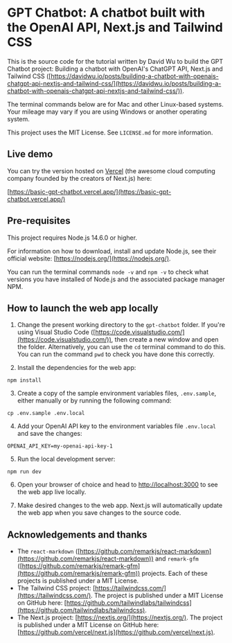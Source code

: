# GPT Chatbot: A chatbot built with the OpenAI API, Next.js and Tailwind CSS

This is the source code for the tutorial written by David Wu to build the GPT Chatbot project: Building a chatbot with OpenAI's ChatGPT API, Next.js and Tailwind CSS ([https://davidwu.io/posts/building-a-chatbot-with-openais-chatgpt-api-nextjs-and-tailwind-css/](https://davidwu.io/posts/building-a-chatbot-with-openais-chatgpt-api-nextjs-and-tailwind-css/)).

The terminal commands below are for Mac and other Linux-based systems. Your mileage may vary if you are using Windows or another operating system.

This project uses the MIT License. See `LICENSE.md` for more information.

## Live demo

You can try the version hosted on [Vercel](https://vercel.com/) (the awesome cloud computing company founded by the creators of Next.js) here:

[https://basic-gpt-chatbot.vercel.app/](https://basic-gpt-chatbot.vercel.app/)

## Pre-requisites

This project requires Node.js 14.6.0 or higher.

For information on how to download, install and update Node.js, see their official website: [https://nodejs.org/](https://nodejs.org/).

You can run the terminal commands `node -v` and `npm -v` to check what versions you have installed of Node.js and the associated package manager NPM.

## How to launch the web app locally

1. Change the present working directory to the `gpt-chatbot` folder. If you're using Visual Studio Code ([https://code.visualstudio.com/](https://code.visualstudio.com/)), then create a new window and open the folder. Alternatively, you can use the `cd` terminal command to do this. You can run the command `pwd` to check you have done this correctly.

2. Install the dependencies for the web app:

```
npm install
```

3. Create a copy of the sample environment variables files, `.env.sample`, either manually or by running the following command:

```
cp .env.sample .env.local
```

4. Add your OpenAI API key to the environment variables file `.env.local` and save the changes:

```
OPENAI_API_KEY=my-openai-api-key-1
```

5. Run the local development server:

```
npm run dev
```

6. Open your browser of choice and head to [http://localhost:3000](http://localhost:3000) to see the web app live locally.

7. Make desired changes to the web app. Next.js will automatically update the web app when you save changes to the source code.

## Acknowledgements and thanks

- The `react-markdown` ([https://github.com/remarkjs/react-markdown](https://github.com/remarkjs/react-markdown)) and `remark-gfm` ([https://github.com/remarkjs/remark-gfm](https://github.com/remarkjs/remark-gfm)) projects. Each of these projects is published under a MIT License.
- The Tailwind CSS project: [https://tailwindcss.com/](https://tailwindcss.com/). The project is published under a MIT License on GitHub here: [https://github.com/tailwindlabs/tailwindcss](https://github.com/tailwindlabs/tailwindcss).
- The Next.js project: [https://nextjs.org/](https://nextjs.org/). The project is published under a MIT License on GitHub here: [https://github.com/vercel/next.js](https://github.com/vercel/next.js).

